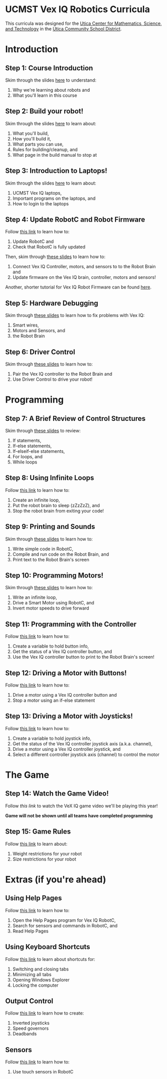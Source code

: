 # UCMST Vex IQ Robotics Curricula

This curricula was designed for the [Utica Center for Mathematics, Science, and Technology](http://ucmst.uticak12.org/) in the [Utica Community School District](http://www.uticak12.org/).

# Introduction

## Step 1: Course Introduction
Skim through the slides [here](https://docs.google.com/presentation/d/18ZC1XpnAZLHLnSk2E7V_RdcwUMzAC3y3u5arF-Sfj68/edit?usp=sharing) to understand:
1. Why we're learning about robots and
2. What you'll learn in this course

## Step 2: Build your robot!
Skim through the slides [here](https://docs.google.com/presentation/d/1P0KxmpQTp_HLocXvERrpZOqfwGS7onMDVPuwLHupUeU/edit?usp=sharing) to learn about:
1. What you'll build,
2. How you'll build it,
3. What parts you can use,
4. Rules for building/cleanup, and
5. What page in the build manual to stop at

## Step 3: Introduction to Laptops!
Skim through the slides [here](https://docs.google.com/presentation/d/1hrbj6rYlkb1Yr_0rlDXs3Ghp6Sm5IhHdMv23oUuKCEA/edit?usp=sharing) to learn about:
1. UCMST Vex IQ laptops,
2. Important programs on the laptops, and
3. How to login to the laptops

## Step 4: Update RobotC and Robot Firmware
Follow [this link](http://bit.ly/2DosPhc) to learn how to:
1. Update RobotC and
2. Check that RobotC is fully updated

Then, skim through [these slides](https://docs.google.com/presentation/d/1fMU5yDPZMo2agbt5jDn-5QZJufMdm89ZtLteHvuCV5w/edit?usp=sharing) to learn how to:
1. Connect Vex IQ Controller, motors, and sensors to to the Robot Brain and
2. Update firmware on the Vex IQ brain, controller, motors and sensors!

Another, shorter tutorial for Vex IQ Robot Firmware can be found [here](http://bit.ly/2IkiB58). 

## Step 5: Hardware Debugging
Skim through [these slides](https://docs.google.com/presentation/d/1_3fvsPvmFwbrttqhroDUujTB-AWqpwghGH2QyqkvosM/edit?usp=sharing) to learn how to fix problems with Vex IQ:
1. Smart wires,
2. Motors and Sensors, and
3. the Robot Brain 

## Step 6: Driver Control
Skim through [these slides](https://docs.google.com/presentation/d/1HwCt-U9RJA15FVwaaod4tRnhEOJi4zT_Dm2sZHDxo_8/edit?usp=sharing) to learn how to:
1. Pair the Vex IQ controller to the Robot Brain and
2. Use Driver Control to drive your robot!

# Programming

## Step 7: A Brief Review of Control Structures
Skim through [these slides](https://docs.google.com/presentation/d/1GsUwYTUbjZKrCTMckOrfSWoZ8jXgKU2aZRp34neX8BY/edit?usp=sharing) to review:
1. If statements,
2. If-else statements,
3. If-elseif-else statements,
4. For loops, and
5. While loops

## Step 8: Using Infinite Loops
Follow [this link](http://bit.ly/2FCj9Wj) to learn how to:
1. Create an infinite loop,
2. Put the robot brain to sleep (zZzZzZ), and
2. Stop the robot brain from exiting your code!

## Step 9: Printing and Sounds
Skim through [these slides](https://docs.google.com/presentation/d/1KXgcYpn6T73V5ftEn_pT9epSPzZPnkL8qAuVfxxhjBg/edit?usp=sharing) to learn how to: 
1. Write simple code in RobotC,
2. Compile and run code on the Robot Brain, and
3. Print text to the Robot Brain's screen

## Step 10: Programming Motors!
Skim through [these slides](https://docs.google.com/presentation/d/1bJ4BMg4rIqGirYLFP_xdCP-On9bsr3LAf-y0vthpBzA/edit?usp=sharing) to learn how to:
1. Write an infinite loop,
2. Drive a Smart Motor using RobotC, and
3. Invert motor speeds to drive forward

## Step 11: Programming with the Controller
Follow [this link](http://bit.ly/2FXbr8M) to learn how to:
1. Create a variable to hold button info, 
2. Get the status of a Vex IQ controller button, and
3. Use the Vex IQ controller button to print to the Robot Brain's screen!

## Step 12: Driving a Motor with Buttons!
Follow [this link](http://bit.ly/2pdBzCy) to learn how to:
1. Drive a motor using a Vex IQ controller button and
2. Stop a motor using an if-else statement

## Step 13: Driving a Motor with Joysticks!
Follow [this link](http://bit.ly/2DujV1I) to learn how to:
1. Create a variable to hold joystick info,
2. Get the status of the Vex IQ controller joystick axis (a.k.a. channel),
3. Drive a motor using a Vex IQ controller joystick, and
4. Select a different controller joystick axis (channel) to control the motor

# The Game

## Step 14: Watch the Game Video!
Follow *this link* to watch the VeX IQ game video we'll be playing this year!

**Game will not be shown until all teams have completed programming**

## Step 15: Game Rules
Follow [this link](https://docs.google.com/presentation/d/1_ILnuM37BUFwEd99M40ZGejzP9ArUdIzOuZzHUi7gA8/edit?usp=sharing) to learn about:
1. Weight restrictions for your robot
2. Size restrictions for your robot

# Extras (if you're ahead)
## Using Help Pages
Follow [this link](https://docs.google.com/presentation/d/14uzyFbfeldbnsz64SOI3STK2U0fCUuWh0-KnHWyDV7c/edit?usp=sharing) to learn how to:
1. Open the Help Pages program for Vex IQ RobotC,
2. Search for sensors and commands in RobotC, and
3. Read Help Pages

## Using Keyboard Shortcuts
Follow [this link](https://goo.gl/cMqh6y) to learn about shortcuts for:
1. Switching and closing tabs
2. Minimizing all tabs
3. Opening Windows Explorer
4. Locking the computer

## Output Control
Follow [this link](http://bit.ly/outputControl) to learn how to create:
1. Inverted joysticks
2. Speed governors
3. Deadbands

## Sensors
Follow [this link](https://docs.google.com/presentation/d/1cJ7TTh4gOdv9XMNLSBmN2gtnjkgkfihG1bbaSP6vLhM/edit?usp=sharing) to learn how to:
1. Use touch sensors in RobotC